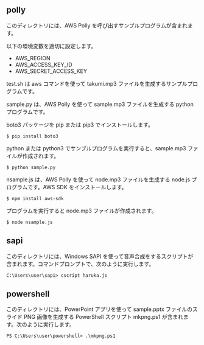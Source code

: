 ## polly

このディレクトリには、AWS Polly を呼び出すサンプルプログラムが含まれます。

以下の環境変数を適切に設定します。

- AWS_REGION
- AWS_ACCESS_KEY_ID
- AWS_SECRET_ACCESS_KEY

test.sh は aws コマンドを使って takumi.mp3 ファイルを生成するサンプルプログラムです。

sample.py は、AWS Polly を使って sample.mp3 ファイルを生成する python プログラムです。

boto3 パッケージを pip または pip3 でインストールします。

```
$ pip install boto3
```

python または python3 でサンプルプログラムを実行すると、sample.mp3 ファイルが作成されます。

```
$ python sample.py
```

nsample.js は、AWS Polly を使って node.mp3 ファイルを生成する node.js プログラムです。AWS SDK をインストールします。

```
$ npm install aws-sdk
```

プログラムを実行すると node.mp3 ファイルが作成されます。

```
$ node nsample.js
```

## sapi

このディレクトリには、Windows SAPI を使って音声合成をするスクリプトが含まれます。コマンドプロンプトで、次のように実行します。

```
C:\Users\user\sapi> cscript haruka.js
```

## powershell

このディレクトリには、PowerPoint アプリを使って sample.pptx ファイルのスライド PNG 画像を生成する PowerShell スクリプト mkpng.ps1 が含まれます。次のように実行します。

```
PS C:\Users\user\powershell> .\mkpng.ps1
```
